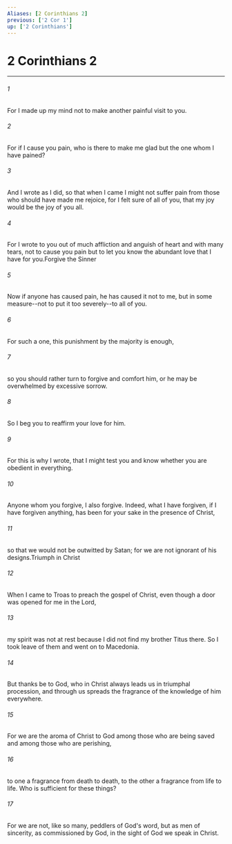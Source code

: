```yaml
---
Aliases: [2 Corinthians 2]
previous: ['2 Cor 1']
up: ['2 Corinthians']
---
```

# 2 Corinthians 2

***

 

###### 1 
For I made up my mind not to make another painful visit to you. 
 

###### 2 
For if I cause you pain, who is there to make me glad but the one whom I have pained? 
 

###### 3 
And I wrote as I did, so that when I came I might not suffer pain from those who should have made me rejoice, for I felt sure of all of you, that my joy would be the joy of you all. 
 

###### 4 
For I wrote to you out of much affliction and anguish of heart and with many tears, not to cause you pain but to let you know the abundant love that I have for you.Forgive the Sinner
 
 

###### 5 
Now if anyone has caused pain, he has caused it not to me, but in some measure--not to put it too severely--to all of you. 
 

###### 6 
For such a one, this punishment by the majority is enough, 
 

###### 7 
so you should rather turn to forgive and comfort him, or he may be overwhelmed by excessive sorrow. 
 

###### 8 
So I beg you to reaffirm your love for him. 
 

###### 9 
For this is why I wrote, that I might test you and know whether you are obedient in everything. 
 

###### 10 
Anyone whom you forgive, I also forgive. Indeed, what I have forgiven, if I have forgiven anything, has been for your sake in the presence of Christ, 
 

###### 11 
so that we would not be outwitted by Satan; for we are not ignorant of his designs.Triumph in Christ
 
 

###### 12 
When I came to Troas to preach the gospel of Christ, even though a door was opened for me in the Lord, 
 

###### 13 
my spirit was not at rest because I did not find my brother Titus there. So I took leave of them and went on to Macedonia.
 
 

###### 14 
But thanks be to God, who in Christ always leads us in triumphal procession, and through us spreads the fragrance of the knowledge of him everywhere. 
 

###### 15 
For we are the aroma of Christ to God among those who are being saved and among those who are perishing, 
 

###### 16 
to one a fragrance from death to death, to the other a fragrance from life to life. Who is sufficient for these things? 
 

###### 17 
For we are not, like so many, peddlers of God's word, but as men of sincerity, as commissioned by God, in the sight of God we speak in Christ.
 
